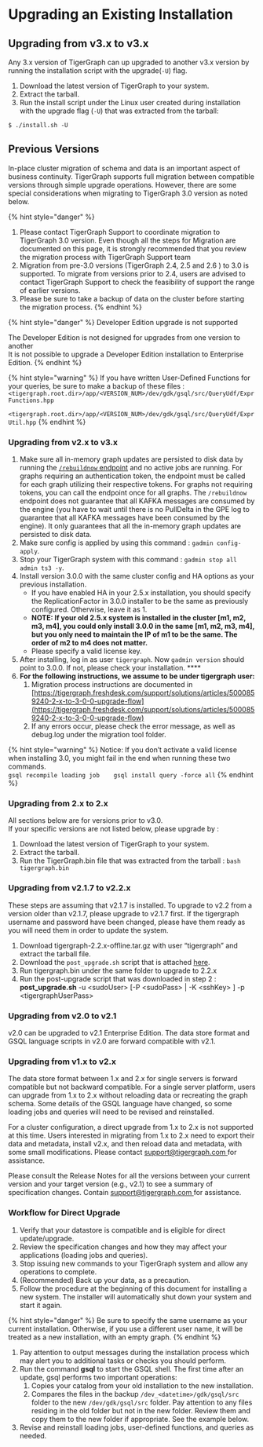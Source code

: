 # Upgrading an Existing Installation

## Upgrading from v3.x to v3.x

Any 3.x version of TigerGraph can up upgraded to another v3.x version by running the installation script with the upgrade\(`-U`\) flag. 

1. Download the latest version of TigerGraph to your system.
2. Extract the tarball.
3. Run the install script under the Linux user created during installation with the upgrade flag \(`-U`\)  that was extracted from the tarball:

```text
$ ./install.sh -U
```

## Previous Versions

In-place cluster migration of schema and data is an important aspect of business continuity. TigerGraph supports full migration between compatible versions through simple upgrade operations. However, there are some special considerations when migrating to TigerGraph 3.0 version as noted below. 

{% hint style="danger" %}
1. Please contact TigerGraph Support to coordinate migration to TigerGraph 3.0 version. Even though all the steps for Migration are documented on this page, it is strongly recommended that you review the migration process with TigerGraph Support team
2. Migration from pre-3.0 versions \(TigerGraph 2.4, 2.5 and 2.6 \) to 3.0 is supported. To migrate from versions prior to 2.4, users are advised to contact TigerGraph Support to check the feasibility of support the range of earlier versions.
3. Please be sure to take a backup of data on the cluster before starting the migration process.
{% endhint %}

{% hint style="danger" %}
Developer Edition upgrade is not supported

The Developer Edition is not designed for upgrades from one version to another   
It is not possible to upgrade a Developer Edition installation to Enterprise Edition.
{% endhint %}

{% hint style="warning" %}
If you have written User-Defined Functions for your queries, be sure to make a backup of these files :  
`<tigergraph.root.dir>/app/<VERSION_NUM>/dev/gdk/gsql/src/QueryUdf/ExprFunctions.hpp`

`<tigergraph.root.dir>/app/<VERSION_NUM>/dev/gdk/gsql/src/QueryUdf/ExprUtil.hpp`
{% endhint %}

### Upgrading from v2.x to v3.x

1. Make sure all in-memory graph updates are persisted to disk data by running the [`/rebuildnow` endpoint](../../../dev/restpp-api/built-in-endpoints.md#rebuild-graph-engine) and no active jobs are running. For graphs requiring an authentication token, the endpoint must be called for each graph utilizing their respective tokens. For graphs not requiring tokens, you can call the endpoint once for all graphs. The `/rebuildnow` endpoint does not guarantee that all KAFKA messages are consumed by the engine \(you have to wait until there is no PullDelta in the GPE log to guarantee that all KAFKA messages have been consumed by the engine\). It only guarantees that all the in-memory graph updates are persisted to disk data.
2. Make sure config is applied by using this command : `gadmin config-apply`. 
3. Stop your TigerGraph system with this command : `gadmin stop all admin ts3 -y`. 
4. Install version 3.0.0 with the same cluster config and HA options as your previous installation.
   * If you have enabled HA in your 2.5.x installation, you should specify the ReplicationFactor in 3.0.0 installer to be the same as previously configured. Otherwise, leave it as 1.
   * **NOTE: If your old 2.5.x system is installed in the cluster \[m1, m2, m3, m4\], you could only install 3.0.0 in the same \[m1, m2, m3, m4\], but you only need to maintain the IP of m1 to be the same. The order of m2 to m4 does not matter.**
   * Please specify a valid license key.
5. After installing, log in as user `tigergraph`. Now `gadmin version` should point to 3.0.0. If not, please check your installation. ****
6. **For the following instructions, we assume to be under tigergraph user:**
   1. Migration process instructions are documented in [https://tigergraph.freshdesk.com/support/solutions/articles/5000859240-2-x-to-3-0-0-upgrade-flow](https://tigergraph.freshdesk.com/support/solutions/articles/5000859240-2-x-to-3-0-0-upgrade-flow)
   2. If any errors occur, please check the error message, as well as debug.log under the migration tool folder.

{% hint style="warning" %}
Notice: If you don’t activate a valid license when installing 3.0, you might fail in the end when running these two commands.  
`gsql recompile loading job   
gsql install query -force all`
{% endhint %}

### Upgrading from 2.x to 2.x

All sections below are for versions prior to v3.0.  
If your specific versions are not listed below, please upgrade by :

1. Download the latest version of TigerGraph to your system.
2. Extract the tarball.
3. Run the TigerGraph.bin file that was extracted from the tarball : `bash tigergraph.bin`

### Upgrading from v2.1.7 to v2.2.x <a id="updating-from-v-2-1-7-to-v-2-2-5"></a>

These steps are assuming that v2.1.7 is installed. To upgrade to v2.2 from a version older than v2.1.7, please upgrade to v2.1.7 first. If the tigergraph username and password have been changed, please have them ready as you will need them in order to update the system.

1. Download tigergraph-2.2.x-offline.tar.gz with user “tigergraph” and extract the tarball file.
2. Download the `post_upgrade.sh` script that is attached [here](https://tigergraph.freshdesk.com/support/solutions/articles/5000810844-v2-1-7-v2-2-x-upgrade-instructions). 
3. Run tigergraph.bin under the same folder to upgrade to 2.2.x
4. Run the post-upgrade script that was downloaded in step 2 : **post\_upgrade.sh** -u &lt;sudoUser&gt; \[-P &lt;sudoPass&gt; \| -K &lt;sshKey&gt; \] -p &lt;tigergraphUserPass&gt;

### Upgrading from v2.0 to v2.1

v2.0 can be upgraded to v2.1 Enterprise Edition. The data store format and GSQL language scripts in v2.0 are forward compatible with v2.1.

### Upgrading from v1.x to v2.x

The data store format between 1.x and 2.x for single servers is forward compatible but not backward compatible. For a single server platform, users can upgrade from 1.x to 2.x without reloading data or recreating the graph schema. Some details of the GSQL language have changed, so some loading jobs and queries will need to be revised and reinstalled.

For a cluster configuration, a direct upgrade from 1.x to 2.x is not supported at this time.  Users interested in migrating from 1.x to 2.x need to export their data and metadata, install v2.x, and then reload data and metadata, with some small modifications.  Please contact [support@tigergraph.com ](mailto:support@tigergraph.com)for assistance.

Please consult the Release Notes for all the versions between your current version and your target version \(e.g., v2.1\) to see a summary of specification changes.  Contain [support@tigergraph.com ](mailto:support@tigergraph.com)for assistance.

### Workflow for Direct Upgrade

1. Verify that your datastore is compatible and is eligible for direct update/upgrade.
2. Review the specification changes and how they may affect your applications \(loading jobs and queries\).
3. Stop issuing new commands to your TigerGraph system and allow any operations to complete.
4. \(Recommended\) Back up your data, as a precaution.
5. Follow the procedure at the beginning of this document for installing a new system.  The installer will automatically shut down your system and start it again. 

{% hint style="danger" %}
 Be sure to specify the same username as your current installation. Otherwise, if you use a different user name, it will be treated as a new installation, with an empty graph.
{% endhint %}

1. Pay attention to output messages during the installation process which may alert you to additional tasks or checks you should perform.
2. Run the command **gsql** to start the GSQL shell. The first time after an update, gsql performs two important operations:
   1. Copies your catalog from your old installation to the new installation.
   2. Compares the files in the backup `/dev_<datetime>/gdk/gsql/src` folder to the new `/dev/gdk/gsql/src` folder. Pay attention to any files residing in the old folder but not in the new folder.  Review them and copy them to the new folder if appropriate.  See the example below.
3. Revise and reinstall loading jobs, user-defined functions, and queries as needed.

